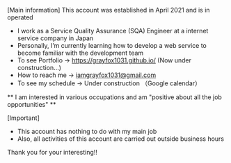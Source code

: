 [Main information]
This account was established in April 2021 and is in operated
- I work as a Service Quality Assurance (SQA) Engineer at a internet service company in Japan
- Personally, I’m currently learning how to develop a web service to become familiar with the development team
- To see Portfolio -> https://grayfox1031.github.io/ (Now under construction...)
- How to reach me -> iamgrayfox1031@gmail.com
- To see my schedule -> Under construction （Google calendar）

** I am interested in various occupations and am "positive about all the job opportunities" **

[Important]
- This account has nothing to do with my main job
- Also, all activities of this account are carried out outside business hours

Thank you for your interesting!!
